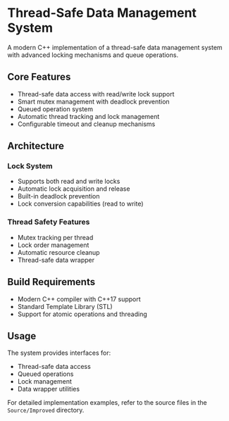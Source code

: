 # Thread-Safe Data Management System

A modern C++ implementation of a thread-safe data management system with advanced locking mechanisms and queue operations.

## Core Features
- Thread-safe data access with read/write lock support
- Smart mutex management with deadlock prevention
- Queued operation system
- Automatic thread tracking and lock management
- Configurable timeout and cleanup mechanisms

## Architecture

### Lock System
- Supports both read and write locks
- Automatic lock acquisition and release
- Built-in deadlock prevention
- Lock conversion capabilities (read to write)

### Thread Safety Features
- Mutex tracking per thread
- Lock order management
- Automatic resource cleanup
- Thread-safe data wrapper

## Build Requirements
- Modern C++ compiler with C++17 support
- Standard Template Library (STL)
- Support for atomic operations and threading

## Usage
The system provides interfaces for:
- Thread-safe data access
- Queued operations
- Lock management
- Data wrapper utilities

For detailed implementation examples, refer to the source files in the `Source/Improved` directory.